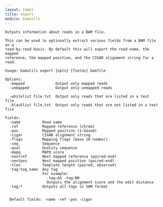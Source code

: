 ```yaml
---
layout: templ
title: export
module: bamutils
---
```

    
    Outputs information about reads in a BAM file.
    
    This can be used to optionally extract various fields from a BAM file on a
    read-by-read basis. By default this will export the read-name, the mapped
    reference, the mapped position, and the CIGAR alignment string for a read.
    
    Usage: bamutils export {opts} {fields} bamfile
    
    Options:
      -mapped              Output only mapped reads
      -unmapped            Output only unmapped reads
    
      -whitelist file.txt  Output only reads that are listed in a text file
      -blacklist file.txt  Output only reads that are not listed in a text file
    
    Fields:
      -name          Read name
      -ref           Mapped reference (chrom)
      -pos           Mapped position (1-based)
      -cigar         CIGAR alignment string
      -flags         Mapping flags (base 10 number)
      -seq           Sequence
      -qual          Quality sequence
      -mapq          MAPQ score
      -nextref       Next mapped reference (paired-end)
      -nextpos       Next mapped position (paired-end)
      -tlen          Template length (paired, observed)
      -tag:tag_name  Any tag
                     For example:
                       -tag:AS -tag:NH
                       Outputs the alignment score and the edit distance
      -tag:*         Outputs all tags in SAM format
    
    
      Default fields: -name -ref -pos -cigar
    
    
